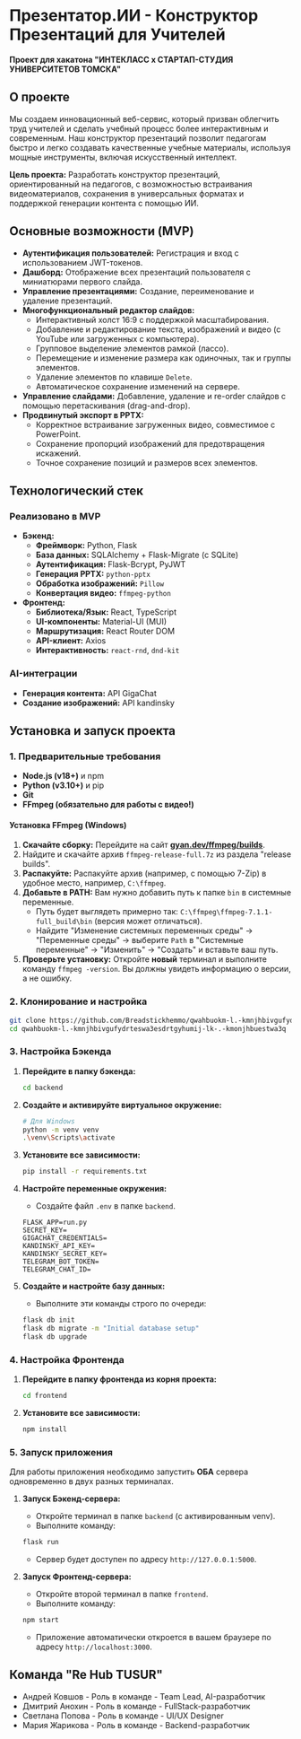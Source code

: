 # Презентатор.ИИ - Конструктор Презентаций для Учителей

**Проект для хакатона "ИНТЕКЛАСС х СТАРТАП-СТУДИЯ УНИВЕРСИТЕТОВ ТОМСКА"**

## О проекте

Мы создаем инновационный веб-сервис, который призван облегчить труд учителей и сделать учебный процесс более интерактивным и современным. Наш конструктор презентаций позволит педагогам быстро и легко создавать качественные учебные материалы, используя мощные инструменты, включая искусственный интеллект.

**Цель проекта:** Разработать конструктор презентаций, ориентированный на педагогов, с возможностью встраивания видеоматериалов, сохранения в универсальных форматах и поддержкой генерации контента с помощью ИИ.

## Основные возможности (MVP)

*   **Аутентификация пользователей:** Регистрация и вход с использованием JWT-токенов.
*   **Дашборд:** Отображение всех презентаций пользователя с миниатюрами первого слайда.
*   **Управление презентациями:** Создание, переименование и удаление презентаций.
*   **Многофункциональный редактор слайдов:**
    *   Интерактивный холст 16:9 с поддержкой масштабирования.
    *   Добавление и редактирование текста, изображений и видео (с YouTube или загруженных с компьютера).
    *   Групповое выделение элементов рамкой (лассо).
    *   Перемещение и изменение размера как одиночных, так и группы элементов.
    *   Удаление элементов по клавише `Delete`.
    *   Автоматическое сохранение изменений на сервере.
*   **Управление слайдами:** Добавление, удаление и re-order слайдов с помощью перетаскивания (drag-and-drop).
*   **Продвинутый экспорт в PPTX:**
    *   Корректное встраивание загруженных видео, совместимое с PowerPoint.
    *   Сохранение пропорций изображений для предотвращения искажений.
    *   Точное сохранение позиций и размеров всех элементов.

## Технологический стек

### Реализовано в MVP
*   **Бэкенд:**
    *   **Фреймворк:** Python, Flask
    *   **База данных:** SQLAlchemy + Flask-Migrate (с SQLite)
    *   **Аутентификация:** Flask-Bcrypt, PyJWT
    *   **Генерация PPTX:** `python-pptx`
    *   **Обработка изображений:** `Pillow`
    *   **Конвертация видео:** `ffmpeg-python`
*   **Фронтенд:**
    *   **Библиотека/Язык:** React, TypeScript
    *   **UI-компоненты:** Material-UI (MUI)
    *   **Маршрутизация:** React Router DOM
    *   **API-клиент:** Axios
    *   **Интерактивность:** `react-rnd`, `dnd-kit`

###  AI-интеграции
*   **Генерация контента:** API GigaChat
*   **Создание изображений:** API kandinsky

## Установка и запуск проекта

### 1. Предварительные требования

*   **Node.js (v18+)** и npm
*   **Python (v3.10+)** и pip
*   **Git**
*   **FFmpeg (обязательно для работы с видео!)**

#### Установка FFmpeg (Windows)

1.  **Скачайте сборку:** Перейдите на сайт **[gyan.dev/ffmpeg/builds](https://www.gyan.dev/ffmpeg/builds/)**.
2.  Найдите и скачайте архив `ffmpeg-release-full.7z` из раздела "release builds".
3.  **Распакуйте:** Распакуйте архив (например, с помощью 7-Zip) в удобное место, например, `C:\ffmpeg`.
4.  **Добавьте в PATH:** Вам нужно добавить путь к папке `bin` в системные переменные.
    *   Путь будет выглядеть примерно так: `C:\ffmpeg\ffmpeg-7.1.1-full_build\bin` (версия может отличаться).
    *   Найдите "Изменение системных переменных среды" -> "Переменные среды" -> выберите `Path` в "Системные переменные" -> "Изменить" -> "Создать" и вставьте ваш путь.
5.  **Проверьте установку:** Откройте **новый** терминал и выполните команду `ffmpeg -version`. Вы должны увидеть информацию о версии, а не ошибку.

### 2. Клонирование и настройка

```bash
git clone https://github.com/Breadstickhemmo/qwahbuokm-l.-kmnjhbivgufydrteswa3esdrtgyhumij-lk-.-kmonjhbuestwa3q.git
cd qwahbuokm-l.-kmnjhbivgufydrteswa3esdrtgyhumij-lk-.-kmonjhbuestwa3q
```

### 3. Настройка Бэкенда

1.  **Перейдите в папку бэкенда:**
    ```bash
    cd backend
    ```

2.  **Создайте и активируйте виртуальное окружение:**
    ```bash
    # Для Windows
    python -m venv venv
    .\venv\Scripts\activate
    ```

3.  **Установите все зависимости:**
    ```bash
    pip install -r requirements.txt
    ```

4.  **Настройте переменные окружения:**
    *   Создайте файл `.env` в папке `backend`.
    ```env
    FLASK_APP=run.py
    SECRET_KEY=
    GIGACHAT_CREDENTIALS=
    KANDINSKY_API_KEY=
    KANDINSKY_SECRET_KEY=
    TELEGRAM_BOT_TOKEN=
    TELEGRAM_CHAT_ID=
    ```

5.  **Создайте и настройте базу данных:**
    *   Выполните эти команды строго по очереди:
    ```bash
    flask db init
    flask db migrate -m "Initial database setup"
    flask db upgrade
    ```

### 4. Настройка Фронтенда

1.  **Перейдите в папку фронтенда из корня проекта:**
    ```bash
    cd frontend
    ```

2.  **Установите все зависимости:**
    ```bash
    npm install
    ```

### 5. Запуск приложения

Для работы приложения необходимо запустить **ОБА** сервера одновременно в двух разных терминалах.

1.  **Запуск Бэкенд-сервера:**
    *   Откройте терминал в папке `backend` (с активированным venv).
    *   Выполните команду:
    ```bash
    flask run
    ```
    *   Сервер будет доступен по адресу `http://127.0.0.1:5000`.

2.  **Запуск Фронтенд-сервера:**
    *   Откройте второй терминал в папке `frontend`.
    *   Выполните команду:
    ```bash
    npm start
    ```
    *   Приложение автоматически откроется в вашем браузере по адресу `http://localhost:3000`.

## Команда "Re Hub TUSUR"

*   Андрей Ковшов - Роль в команде - Team Lead, AI-разработчик
*   Дмитрий Анохин - Роль в команде - FullStack-разработчик
*   Светлана Попова - Роль в команде - UI/UX Designer
*   Мария Жарикова - Роль в команде - Backend-разработчик